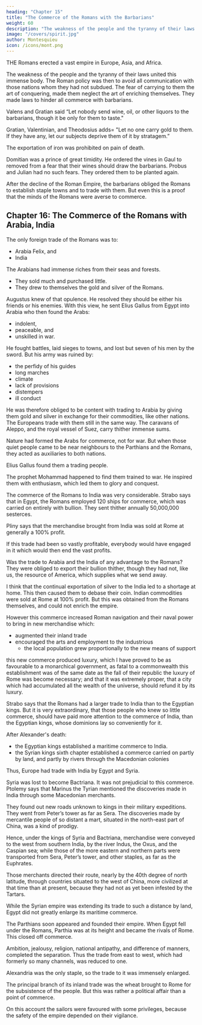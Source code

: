 ```yaml
---
heading: "Chapter 15"
title: "The Commerce of the Romans with the Barbarians"
weight: 60
description: "The weakness of the people and the tyranny of their laws united this immense body. The Roman policy was then to avoid all communication with those nations whom they had not subdued"
image: "/covers/spirit.jpg"
author: Montesquieu
icon: /icons/mont.png
---
```




THE Romans erected a vast empire in Europe, Asia, and Africa.

The weakness of the people and the tyranny of their laws united this immense body. The Roman policy was then to avoid all communication with those nations whom they had not subdued. The fear of carrying to them the art of conquering, made them neglect the art of enriching themselves.
They made laws to hinder all commerce with barbarians.

Valens and Gratian said “Let nobody send wine, oil, or other liquors to the barbarians, though it be only for them to taste." 

Gratian, Valentinian, and Theodosius adds= "Let no one carry gold to them. If they have any, let our subjects deprive them of it by stratagem.”

The exportation of iron was prohibited on pain of death.

Domitian was a prince of great timidity. He ordered the vines in Gaul to removed from a fear that their wines should draw the barbarians. Probus and Julian had no such fears. They ordered them to be planted again.

After the decline of the Roman Empire, the barbarians obliged the Romans to establish staple towns and to trade with them. But even this is a proof that the minds of the Romans were averse to commerce.



## Chapter 16: The Commerce of the Romans with Arabia, India

The only foreign trade of the Romans was to:
- Arabia Felix, and
- India

The Arabians had immense riches from their seas and forests.
- They sold much and purchased little.
- They drew to themselves the gold and silver of the Romans.

Augustus knew of that opulence. He resolved they should be either his friends or his enemies.
With this view, he sent Elius Gallus from Egypt into Arabia who then found the Arabs:
- indolent, 
- peaceable, and 
- unskilled in war.

He fought battles, laid sieges to towns, and lost but seven of his men by the sword. But his army was ruined by:
- the perfidy of his guides
- long marches
- climate
- lack of provisions
- distempers
- ill conduct

He was therefore obliged to be content with trading to Arabia by giving them gold and silver in exchange for their commodities, like other nations. The Europeans trade with them still in the same way. The caravans of Aleppo, and the royal vessel of Suez, carry thither immense sums.

Nature had formed the Arabs for commerce, not for war. But when those quiet people came to be near neighbours to the Parthians and the Romans, they acted as auxiliaries to both nations.

Elius Gallus found them a trading people.

The prophet Mohammad happened to find them trained to war. He inspired them with enthusiasm, which led them to glory and conquest.

The commerce of the Romans to India was very considerable.
Strabo says that in Egypt, the Romans employed 120 ships for commerce, which was carried on entirely with bullion.
They sent thither annually 50,000,000 sesterces.

Pliny says that the merchandise brought from India was sold at Rome at generally a 100% profit.

If this trade had been so vastly profitable, everybody would have engaged in it which would then end the vast profits. 

Was the trade to Arabia and the India of any advantage to the Romans?
They were obliged to export their bullion thither, though they had not, like us, the resource of America, which supplies what we send away.

I think that the continual exportation of silver to the India led to a shortage at home. This then caused them to debase their coin. Indian commodities were sold at Rome at 100% profit. But this was obtained from the Romans themselves, and could not enrich the empire.

However this commerce increased Roman navigation and their naval power to bring in new merchandise which:
- augmented their inland trade
- encouraged the arts and employment to the industrious
  - the local population grew proportionally to the new means of support

this new commerce produced luxury, which I have proved to be as favourable to a monarchical government, as fatal to a commonwealth
this establishment was of the same date as the fall of their republic
the luxury of Rome was become necessary; and that it was extremely proper, that a city which had accumulated all the wealth of the universe, should refund it by its luxury.

Strabo says that the Romans had a larger trade to India than to the Egyptian kings.
But it is very extraordinary, that those people who knew so little commerce, should have paid more attention to the commerce of India, than the Egyptian kings, whose dominions lay so conveniently for it.

After Alexander's death:
- the Egyptian kings established a maritime commerce to India.
- the Syrian kings  sixth chapter established a commerce carried on partly by land, and partly by rivers through the Macedonian colonies

Thus, Europe had trade with India by Egypt and Syria.

Syria was lost to become Bactriana. It was not prejudicial to this commerce.
Ptolemy says that Marinus the Tyrian mentioned the discoveries made in India through some Macedonian merchants.

They found out new roads unknown to kings in their military expeditions.
They went from Peter’s tower as far as Sera. The discoveries made by mercantile people of so distant a mart, situated in the north-east part of China, was a kind of prodigy.

Hence, under the kings of Syria and Bactriana, merchandise were conveyed to the west from southern India, by the river Indus, the Oxus, and the Caspian sea;
while those of the more eastern and northern parts were transported from Sera, Peter’s tower, and other staples, as far as the Euphrates.

Those merchants directed their route, nearly by the 40th degree of north latitude, through countries situated to the west of China, more civilized at that time than at present, because they had not as yet been infested by the Tartars.

While the Syrian empire was extending its trade to such a distance by land, Egypt did not greatly enlarge its maritime commerce.


The Parthians soon appeared and founded their empire. When Egypt fell under the Romans, Parthia was at its height and became the rivals of Rome. This closed off commerce.

Ambition, jealousy, religion, national antipathy, and difference of manners, completed the separation. Thus the trade from east to west, which had formerly so many channels, was reduced to one.

Alexandria was the only staple, so the trade to it was immensely enlarged.

The principal branch of its inland trade was the wheat brought to Rome for the subsistence of the people.
But this was rather a political affair than a point of commerce.

On this account the sailors were favoured with some privileges, because the safety of the empire depended on their vigilance.

